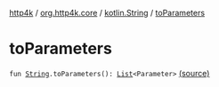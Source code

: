 [http4k](../../index.md) / [org.http4k.core](../index.md) / [kotlin.String](index.md) / [toParameters](./to-parameters.md)

# toParameters

`fun `[`String`](https://kotlinlang.org/api/latest/jvm/stdlib/kotlin/-string/index.html)`.toParameters(): `[`List`](https://kotlinlang.org/api/latest/jvm/stdlib/kotlin.collections/-list/index.html)`<Parameter>` [(source)](https://github.com/http4k/http4k/blob/master/http4k-core/src/main/kotlin/org/http4k/core/Parameters.kt#L16)